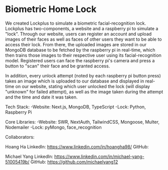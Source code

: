 # Biometric Home Lock

We created Lockplus to simulate a biometric facial-recognition lock. Lockplus has two-components, a website and a raspberry pi to simulate a "lock". Through our website, users can register an account and upload images of their faces as well as faces of other users they want to be able to access their lock. From there, the uploaded images are stored in our MongoDB database to be fetched by the raspberry pi in real-time, which then trains those images to their respective user using its facial-recognition model. Registered users can face the raspberry pi's camera and press a button to "scan" their face and be granted access.

In addition, every unlock attempt (noted by each raspberry pi button press) takes an image which is uploaded to our database and displayed in real-time on our website, stating which user unlocked the lock (will display "unknown" for failed attempt), as well as the image taken during the attempt and the time and date it was taken.

Tech Stack:
-Website: Next.js, MongoDB, TypeScript
-Lock: Python, Raspberry Pi

Core Libraries:
-Website: SWR, NextAuth, TailwindCSS, Mongoose, Multer, Nodemailer
-Lock: pyMongo, face_recognition

Collaborators:

Hoang Ha
LinkedIn: https://www.linkedin.com/in/hoangha98/
GitHub:

Michael Yang
LinkedIn: https://www.linkedin.com/in/michael-yang-51005419b/
GitHub: https://github.com/michaelyang12
